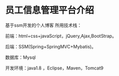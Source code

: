 # 员工信息管理平台介绍
基于ssm开发的个人博客 所用技术栈：

前端：html+css+javaScript，jQuery,Ajax,BootStrap。

后端：SSM(Spring+SpringMVC+Mybatis)。

数据库：Mysql

开发环境：java1.8 ，Eclipse，Maven，Tomcat9
